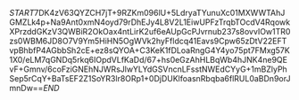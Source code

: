 $START$7DK4zV63QYZCH7jT+9RZKm096lU+5LdryaTYunuXc01MXWWTAhJGMZLk4p+Na9Ant0xmN4oyd79rDhEJy4L8V2L1EiwUPFzTrqbTOcdV4RqowkXPrzddGKzV3QWBiR2OkOax4ntLirK2uf6eAUpGcPJvrnub237s8ovvIOw1TR0zs0WBM6JD8O7V9Ym5HiHN5OgWVk2hyFfldcq41Eavs9Cpw65zDtV22EFTvpBhbfP4AGbbSh2cE+ez8sQYOA+C3KeK1fDLoaRngG4Y4yo75pt7FMxg57K1X0/eLM7qGNDq5rkq6IOpdVLfKaDd/67+hs0eGzAhHLBqWb4hJNK4ne9QEvF+Gmnv/6coFziGNEhNJWRsJlwYLYdGSVncnLFsstNWEdCYyG+1mBZlyPhSep5rCqY+BaTsEF2Z1SoYR3lr8ORp1+0DjDUKlfoasnRbqba6flRUL0aBDn9orJmnDw==$END$